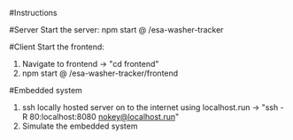 #Instructions

#Server
Start the server:
npm start @ /esa-washer-tracker

#Client
Start the frontend:
1. Navigate to frontend -> "cd frontend"
2. npm start @ /esa-washer-tracker/frontend

#Embedded system
1. ssh locally hosted server on to the internet using localhost.run -> "ssh -R 80:localhost:8080 nokey@localhost.run"
2. Simulate the embedded system
